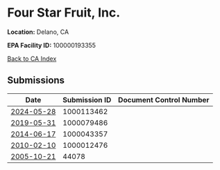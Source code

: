 # Four Star Fruit, Inc.

**Location:** Delano, CA

**EPA Facility ID:** 100000193355

[Back to CA Index](../../index.md)

## Submissions

| Date | Submission ID | Document Control Number |
|------|--------------|-------------------------|
| [2024-05-28](submissions/1000113462.md) | 1000113462 |  |
| [2019-05-31](submissions/1000079486.md) | 1000079486 |  |
| [2014-06-17](submissions/1000043357.md) | 1000043357 |  |
| [2010-02-10](submissions/1000012476.md) | 1000012476 |  |
| [2005-10-21](submissions/44078.md) | 44078 |  |
